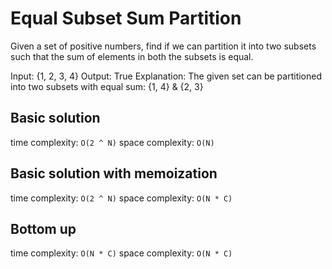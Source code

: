 # Equal Subset Sum Partition

Given a set of positive numbers, find if we can partition it into two subsets such that the sum of elements in both the subsets is equal.

Input: {1, 2, 3, 4}
Output: True
Explanation: The given set can be partitioned into two subsets with equal sum: {1, 4} & {2, 3}

## Basic solution

time complexity: `O(2 ^ N)`
space complexity: `O(N)`

## Basic solution with memoization

time complexity: `O(2 ^ N)`
space complexity: `O(N * C)`

## Bottom up

time complexity: `O(N * C)`
space complexity: `O(N * C)`

